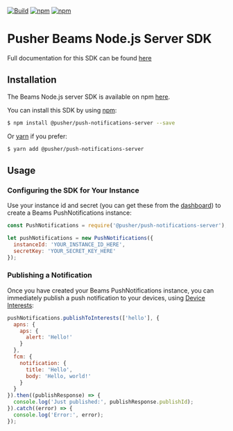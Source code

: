 [![Build](https://github.com/pusher/push-notifications-node/actions/workflows/build.yml/badge.svg)](https://github.com/pusher/push-notifications-node/actions/workflows/build.yml) [![npm](https://img.shields.io/npm/v/@pusher/push-notifications-server)](https://www.npmjs.com/package/@pusher/push-notifications-server) [![npm](https://img.shields.io/npm/dm/@pusher/push-notifications-server)](https://www.npmjs.com/package/@pusher/push-notifications-server)
# Pusher Beams Node.js Server SDK
Full documentation for this SDK can be found [here](https://pusher.com/docs/beams/reference/server-sdk-node/)

## Installation
The Beams Node.js server SDK is available on npm [here](https://www.npmjs.com/package/@pusher/push-notifications-server).

You can install this SDK by using [npm](https://npmjs.com):
```bash
$ npm install @pusher/push-notifications-server --save
```

Or [yarn](https://yarnpkg.com/) if you prefer:
```bash
$ yarn add @pusher/push-notifications-server
```

## Usage
### Configuring the SDK for Your Instance
Use your instance id and secret (you can get these from the [dashboard](https://dash.pusher.com/beams)) to create a Beams PushNotifications instance:
```javascript
const PushNotifications = require('@pusher/push-notifications-server');

let pushNotifications = new PushNotifications({
  instanceId: 'YOUR_INSTANCE_ID_HERE',
  secretKey: 'YOUR_SECRET_KEY_HERE'
});
```

### Publishing a Notification
Once you have created your Beams PushNotifications instance, you can immediately publish a push notification to your devices, using [Device Interests](https://pusher.com/docs/beams/concepts/device-interests/):
```javascript
pushNotifications.publishToInterests(['hello'], {
  apns: {
    aps: {
      alert: 'Hello!'
    }
  },
  fcm: {
    notification: {
      title: 'Hello',
      body: 'Hello, world!'
    }
  }
}).then((publishResponse) => {
  console.log('Just published:', publishResponse.publishId);
}).catch((error) => {
  console.log('Error:', error);
});
```
